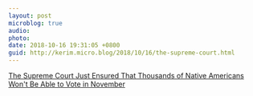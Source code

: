 ```yaml
---
layout: post
microblog: true
audio: 
photo: 
date: 2018-10-16 19:31:05 +0800
guid: http://kerim.micro.blog/2018/10/16/the-supreme-court.html
---
```

[The Supreme Court Just Ensured That Thousands of Native Americans Won't Be Able to Vote in November](https://rewire.news/ablc/2018/10/11/supreme-court-native-americans-november/)
